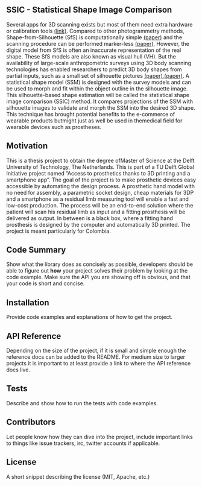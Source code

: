 ## SSIC - Statistical Shape Image Comparison

Several apps for 3D scanning exists but most of them need extra hardware or calibration tools [(link)](https://www.aniwaa.com/best-3d-scanning-apps-smartphones/). Compared to other photogrammetry methods, Shape-from-Silhouette (SfS) is computationally simple [(paper)](https://link.springer.com/referenceworkentry/10.1007%2F978-0-387-31439-6_211) and the scanning procedure can be performed marker-less [(paper)](https://ieeexplore.ieee.org/document/7322186). However, the digital model from SfS is often an inaccurate representation of the real shape. These SfS models are also known as visual hull (VH). But the availability of large-scale anthropometric surveys using 3D body scanning technologies has enabled researchers to predict 3D body shapes from partial inputs, such as a small set of silhouette pictures [(paper)](https://www.inderscienceonline.com/doi/abs/10.1504/IJDH.2016.084581),[(paper)](https://www.tandfonline.com/doi/full/10.1080/19424280.2015.1038308). A statistical shape model (SSM) is designed with the survey models and can be used to morph and fit within the object outline in the silhouette image. This silhouette-based shape estimation will be called the statistical shape image comparison (SSIC) method. It compares projections of the SSM with silhouette images to validate and morph the SSM into the desired 3D shape. This technique has brought potential benefits to the e-commerce of wearable products butmight just as well be used in themedical field for wearable devices such as prostheses.

## Motivation

This is a thesis project to obtain the degree ofMaster of Science at the Delft University of Technology, The Netherlands. This is part of a TU Delft Global Initiative project named ”Access to prosthetics thanks to 3D printing and a smartphone app”. The goal of the project is to make prosthetic devices easy accessible by automating the design process. A prosthetic hand model with no need for assembly, a parametric socket design, cheap materials for 3DP and a smartphone as a residual limb measuring tool will enable a fast and low-cost production. The process will be an end-to-end solution where the patient will scan his residual limb as input and
a fitting prosthesis will be delivered as output. In between is a black box, where a fitting hand prosthesis is designed by the computer and automatically 3D printed. The project is meant particularly for Colombia.

## Code Summary

Show what the library does as concisely as possible, developers should be able to figure out **how** your project solves their problem by looking at the code example. Make sure the API you are showing off is obvious, and that your code is short and concise.

## Installation

Provide code examples and explanations of how to get the project.

## API Reference

Depending on the size of the project, if it is small and simple enough the reference docs can be added to the README. For medium size to larger projects it is important to at least provide a link to where the API reference docs live.

## Tests

Describe and show how to run the tests with code examples.

## Contributors

Let people know how they can dive into the project, include important links to things like issue trackers, irc, twitter accounts if applicable.

## License

A short snippet describing the license (MIT, Apache, etc.)

